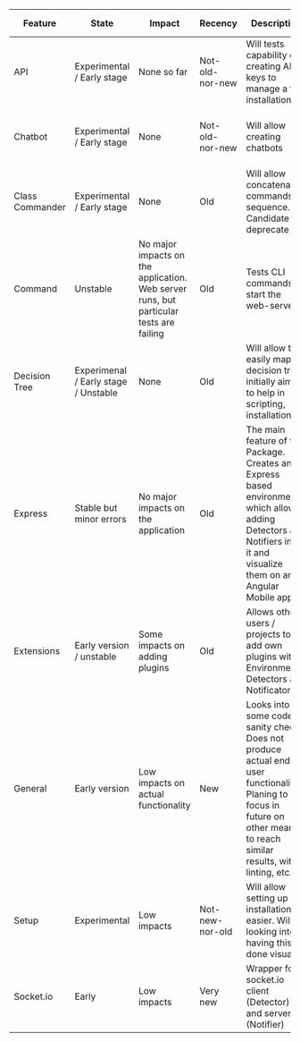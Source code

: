 | Feature         | State                                | Impact                                                                                  | Recency         | Description                                                                                                                                                                   | Skipped tests | Failing Tests | TODO                                         | Priority   |
|-----------------|--------------------------------------|-----------------------------------------------------------------------------------------|-----------------|-------------------------------------------------------------------------------------------------------------------------------------------------------------------------------|---------------|---------------|----------------------------------------------|------------|
| API             | Experimental / Early stage           | None so far                                                                             | Not-old-nor-new |  Will tests capability of creating API   keys to manage a tmd installation.                                                                                                   | 6             | 0             |  On hold for now (good to have feature)      | Low        |
| Chatbot         | Experimental / Early stage           | None                                                                                    | Not-old-nor-new | Will allow creating chatbots                                                                                                                                                  | 1             | 0             |  On hold, no plans   to start in near future | Very Low   |
| Class Commander | Experimental / Early stage           | None                                                                                    | Old             |  Will allow concatenating commands in sequence.   Candidate to deprecate                                                                                                      | 5             | 0             | On hold                                      | Very Low   |
| Command         | Unstable                             |  No major impacts on the application. Web server runs, but particular tests are failing | Old             | Tests CLI commands to start the web-server                                                                                                                                    | 17            | 0             | Needs         fixing                         | Medium     |
| Decision Tree   | Experimenal / Early stage / Unstable | None                                                                                    | Old             |  Will allow to easily   map a decision tree,   initially aimed to help in   scripting, installation                                                                           | 2             | 0             | On hold                                      | Low        |
| Express         | Stable but minor errors              |  No major impacts   on the application                                                  | Old             |  The main feature of the Package. Creates an   Express based environment which allows adding Detectors and   Notifiers into it and visualize them on an Angular Mobile app    | 4             | 0             | Needs fixing                                 | Medium     |
| Extensions      | Early version / unstable             |  Some impacts on   adding plugins                                                       | Old             |  Allows other users / projects to add own plugins with Environments, Detectors and Notificators                                                                               | 1             | 0             | Needs fixing                                 | Medium-Low |
| General         | Early version                        | Low impacts on actual functionality                                                     | New             |  Looks into some code sanity checks Does not produce actual end-user  functionality. Planing to focus in   future on other means to reach similar results, with linting, etc. | 1             | 0             | On hold                                      | Low        |
| Setup           | Experimental                         | Low impacts                                                                             | Not-new-nor-old |  Will allow setting up installations easier. Will be looking into having this done visually.                                                                                  | 1             | 0             | On hold                                      | Low        |
| Socket.io       | Early                                | Low impacts                                                                             | Very new        |  Wrapper for socket.io client (Detector) and server (Notifier)                                                                                                                | 3             | 0             | In Progress                                  | High       |